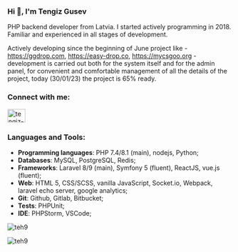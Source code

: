 ### Hi 👋, I'm Tengiz Gusev

PHP backend developer from Latvia. I started actively programming in 2018. Familiar and experienced in all stages of development.

Actively developing since the beginning of June project like - https://ggdrop.com, https://easy-drop.co, https://mycsgoo.org -
development is carried out both for the system itself and for the admin panel, for convenient and comfortable management of all the details of the project, today (30/01/23) the project is 65% ready.

<h3 align="left">Connect with me:</h3>
<p align="left">
<a href="https://linkedin.com/in/tengiz-gusev" target="blank"><img align="center" src="https://github-readme-stats.vercel.app/api?username=teh9&show_icons=true" alt="tengiz-gusev" height="30" width="40" /></a>
</p>

<h3 align="left">Languages and Tools:</h3>
<ul>
  <li><b>Programming languages</b>: PHP 7.4/8.1 (main), nodejs, Python;</li>
  <li><b>Databases</b>: MySQL, PostgreSQL, Redis;</li>
  <li><b>Frameworks</b>: Laravel 8/9 (main), Symfony 5 (fluent), ReactJS, vue.js (fluent);</li>
  <li><b>Web</b>: HTML 5, CSS/SCSS, vanilla JavaScript, Socket.io, Webpack, laravel echo server, google analytics;</li>
  <li><b>Git</b>: Github, Gitlab, Bitbucket;</li>
  <li><b>Tests</b>: PHPUnit;</li>
  <li><b>IDE</b>: PHPStorm, VSCode;</li>
</ul>

<p><img align="center" src="https://github-readme-streak-stats.herokuapp.com/?user=teh9&" alt="teh9" /></p>

<p align="left"> <img src="https://komarev.com/ghpvc/?username=teh9&label=Profile%20views&color=0e75b6&style=flat" alt="teh9" /> </p>
